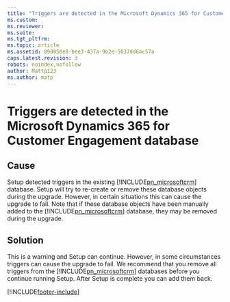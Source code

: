 ```yaml
---
title: "Triggers are detected in the Microsoft Dynamics 365 for Customer Engagement database | Microsoft Docs"
ms.custom: 
ms.reviewer: 
ms.suite: 
ms.tgt_pltfrm: 
ms.topic: article
ms.assetid: 890850e8-bee3-437a-9b2e-5037dd6ac57a
caps.latest.revision: 3
robots: noindex,nofollow
author: Mattp123
ms.author: matp
---
```

# Triggers are detected in the Microsoft Dynamics 365 for Customer Engagement database

## Cause
  
 Setup detected triggers in the existing [!INCLUDE[pn_microsoftcrm](../includes/pn-microsoftcrm.md)] database. Setup will try to re-create or remove these database objects during the upgrade. However, in certain situations this can cause the upgrade to fail. Note that if these database objects have been manually added to the [!INCLUDE[pn_microsoftcrm](../includes/pn-microsoftcrm.md)] database, they may be removed during the upgrade.  
  
## Solution
  
 This is a warning and Setup can continue. However, in some circumstances triggers can cause the upgrade to fail. We recommend that you remove all triggers from the [!INCLUDE[pn_microsoftcrm](../includes/pn-microsoftcrm.md)] databases before you continue running Setup. After Setup is complete you can add them back.



[!INCLUDE[footer-include](../../../includes/footer-banner.md)]